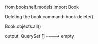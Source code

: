 from bookshelf.models import Book

Deleting the book
command: book.delete()

Book.objects.all()  

output: QuerySet [] ----> empty 